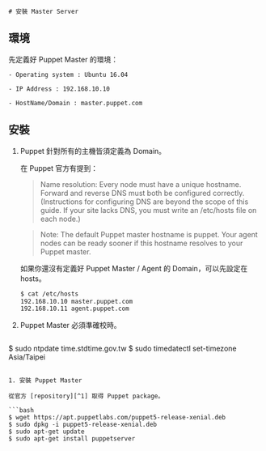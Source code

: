     # 安裝 Master Server

## 環境

先定義好 Puppet Master 的環境：

    - Operating system : Ubuntu 16.04

    - IP Address : 192.168.10.10

    - HostName/Domain : master.puppet.com

## 安裝    
    
1. Puppet 針對所有的主機皆須定義為 Domain。

    在 Puppet 官方有提到：
    
    > Name resolution: Every node must have a unique hostname. Forward and reverse DNS must both be configured correctly. (Instructions for configuring DNS are beyond the scope of this guide. If your site lacks DNS, you must write an /etc/hosts file on each node.)
    
    > Note: The default Puppet master hostname is puppet. Your agent nodes can be ready sooner if this hostname resolves to your Puppet master.
    
    如果你還沒有定義好 Puppet Master / Agent 的 Domain，可以先設定在 hosts。
    
    ```bash
    $ cat /etc/hosts
    192.168.10.10 master.puppet.com
    192.168.10.11 agent.puppet.com
    ```

1. Puppet Master 必須準確校時。

    ```bash
$ sudo ntpdate time.stdtime.gov.tw
$ sudo timedatectl set-timezone Asia/Taipei
```

1. 安裝 Puppet Master

從官方 [repository][^1] 取得 Puppet package。

```bash
$ wget https://apt.puppetlabs.com/puppet5-release-xenial.deb
$ sudo dpkg -i puppet5-release-xenial.deb
$ sudo apt-get update
$ sudo apt-get install puppetserver
```


[^1]: https://docs.puppet.com/puppet/5.1/puppet_platform.html "About Puppet Platform and its packages"















